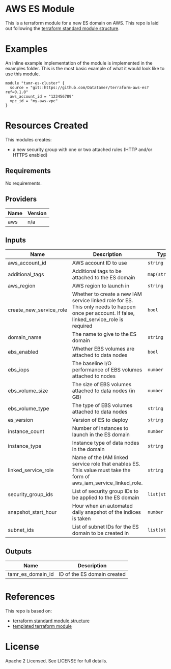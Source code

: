 # AWS ES Module
This is a terraform module for a new ES domain on AWS.
This repo is laid out following the [terraform standard module structure](https://www.terraform.io/docs/modules/index.html#standard-module-structure).

# Examples
An inline example implementation of the module is implemented in the examples folder.
This is the most basic example of what it would look like to use this module.

```
module "tamr-es-cluster" {
  source = "git::https://github.com/Datatamer/terraform-aws-es?ref=0.1.0"
  aws_account_id = "123456789"
  vpc_id = "my-aws-vpc"
}
```

# Resources Created
This modules creates:
* a new security group with one or two attached rules (HTTP and/or HTTPS enabled)

<!-- BEGINNING OF PRE-COMMIT-TERRAFORM DOCS HOOK -->
## Requirements

No requirements.

## Providers

| Name | Version |
|------|---------|
| aws | n/a |

## Inputs

| Name | Description | Type | Default | Required |
|------|-------------|------|---------|:--------:|
| aws\_account\_id | AWS account ID to use | `string` | n/a | yes |
| additional\_tags | Additional tags to be attached to the ES domain | `map(string)` | `{}` | no |
| aws\_region | AWS region to launch in | `string` | `"us-east-1"` | no |
| create\_new\_service\_role | Whether to create a new IAM service linked role for ES. This only needs to happen once per account. If false, linked\_service\_role is required | `bool` | `"true"` | no |
| domain\_name | The name to give to the ES domain | `string` | `"tamr-es-cluster"` | no |
| ebs\_enabled | Whether EBS volumes are attached to data nodes | `bool` | `true` | no |
| ebs\_iops | The baseline I/O performance of EBS volumes attached to nodes | `number` | `1000` | no |
| ebs\_volume\_size | The size of EBS volumes attached to data nodes (in GB) | `number` | `100` | no |
| ebs\_volume\_type | The type of EBS volumes attached to data nodes | `string` | `"gp2"` | no |
| es\_version | Version of ES to deploy | `string` | `"6.8"` | no |
| instance\_count | Number of instances to launch in the ES domain | `number` | `2` | no |
| instance\_type | Instance type of data nodes in the domain | `string` | `"c5.large.elasticsearch"` | no |
| linked\_service\_role | Name of the IAM linked service role that enables ES. This value must take the form of aws\_iam\_service\_linked\_role.<name> | `string` | `"aws_iam_service_linked_role.es"` | no |
| security\_group\_ids | List of security group IDs to be applied to the ES domain | `list(string)` | `[]` | no |
| snapshot\_start\_hour | Hour when an automated daily snapshot of the indices is taken | `number` | `0` | no |
| subnet\_ids | List of subnet IDs for the ES domain to be created in | `list(string)` | `[]` | no |

## Outputs

| Name | Description |
|------|-------------|
| tamr\_es\_domain\_id | ID of the ES domain created |

<!-- END OF PRE-COMMIT-TERRAFORM DOCS HOOK -->

# References
This repo is based on:
* [terraform standard module structure](https://www.terraform.io/docs/modules/index.html#standard-module-structure)
* [templated terraform module](https://github.com/tmknom/template-terraform-module)

# License
Apache 2 Licensed. See LICENSE for full details.

